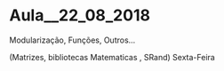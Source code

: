 # Aula__22_08_2018
Modularização, Funções, Outros...


(Matrizes, bibliotecas Matematicas , SRand)
Sexta-Feira 
